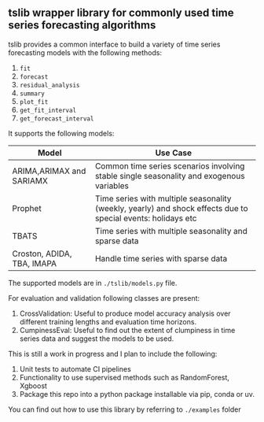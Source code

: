 ## **tslib** wrapper library for commonly used time series forecasting algorithms

tslib provides a common interface to build a variety of time series forecasting models with the following methods:

1. `fit`
2. `forecast`
3. `residual_analysis`
4. `summary`
5. `plot_fit`
6. `get_fit_interval`
7. `get_forecast_interval`

It supports the following models:

| Model |Use Case  |
|--|--|
| ARIMA,ARIMAX and SARIAMX | Common time series scenarios involving stable single seasonality and exogenous variables |
| Prophet |Time series with multiple seasonality (weekly, yearly) and shock effects due to special events: holidays etc  |
|TBATS|Time series with multiple seasonality and sparse data|
| Croston, ADIDA, TBA, IMAPA | Handle time series with sparse data  |


The supported models are in `./tslib/models.py` file.

For evaluation and validation following classes are present:

1. CrossValidation: Useful to produce model accuracy analysis over different training lengths and evaluation time horizons.
2. CumpinessEval: Useful to find out the extent of clumpiness in time series data and suggest the models to be used.


This is still a work in progress and I plan to include the following:

1. Unit tests to automate CI pipelines
2. Functionality to use supervised methods such as RandomForest, Xgboost
3. Package this repo into a python package installable via pip, conda or uv.

You can find out how to use this library by referring to `./examples` folder